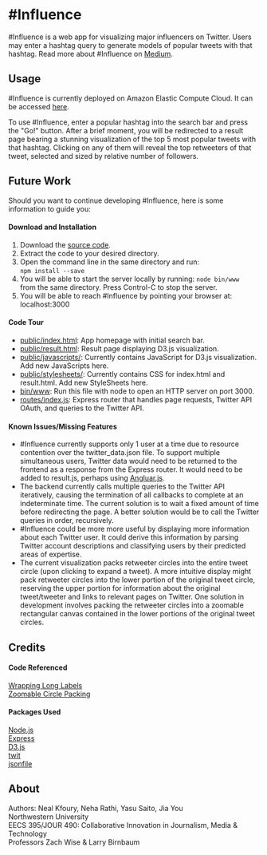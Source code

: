 # \#Influence
\#Influence is a web app for visualizing major influencers on Twitter. Users may enter a hashtag query to generate models of popular tweets with that hashtag. Read more about \#Influence on [Medium](https://medium.com/@jiayoumedill/70c3dc0bcd65).

## Usage
\#Influence is currently deployed on Amazon Elastic Compute Cloud. It can be accessed [here](http://52.24.28.184).  
  
  To use \#Influence, enter a popular hashtag into the search bar and press the "Go!" button. After a brief moment, you will be redirected to a result page bearing a stunning visualization of the top 5 most popular tweets with that hashtag. Clicking on any of them will reveal the top retweeters of that tweet, selected and sized by relative number of followers.


## Future Work
Should you want to continue developing #Influence, here is some information to guide you:
#### Download and Installation
  1. Download the [source code](https://github.com/nakfoury/TwInfluence/archive/master.zip).  
  2. Extract the code to your desired directory.  
  3. Open the command line in the same directory and run:  
  ```npm install --save```
  4. You will be able to start the server locally by running:
  ```node bin/www```  
from the same directory. Press Control-C to stop the server.
  5. You will be able to reach #Influence by pointing your browser at: localhost:3000  
  
#### Code Tour
- [public/index.html](https://github.com/nakfoury/TwInfluence/blob/master/public/index.html): App homepage with initial search bar.  
- [public/result.html](https://github.com/nakfoury/TwInfluence/blob/master/public/result.html): Result page displaying D3.js visualization.  
- [public/javascripts/](https://github.com/nakfoury/TwInfluence/tree/master/public/javascripts): Currently contains JavaScript for D3.js visualization. Add new JavaScripts here.  
- [public/stylesheets/](https://github.com/nakfoury/TwInfluence/tree/master/public/javascripts): Currently contains CSS for index.html and result.html. Add new StyleSheets here. 
- [bin/www](https://github.com/nakfoury/TwInfluence/blob/master/bin/www): Run this file with node to open an HTTP server on port 3000.  
- [routes/index.js](https://github.com/nakfoury/TwInfluence/blob/master/routes/index.js): Express router that handles page requests, Twitter API OAuth, and queries to the Twitter API.  

#### Known Issues/Missing Features
- \#Influence currently supports only 1 user at a time due to resource contention over the twitter_data.json file. To support multiple simultaneous users, Twitter data would need to be returned to the frontend as a response from the Express router. It would need to be added to result.js, perhaps using [Angluar.js](https://angularjs.org/).  
- The backend currently calls multiple queries to the Twitter API iteratively, causing the termination of all callbacks to complete at an indeterminate time. The current solution is to wait a fixed amount of time before redirecting the page. A better solution would be to call the Twitter queries in order, recursively.  
- \#Influence could be more more useful by displaying more information about each Twitter user. It could derive this information by parsing Twitter account descriptions and classifying users by their predicted areas of expertise.  
- The current visualization packs retweeter circles into the entire tweet circle (upon clicking to expand a tweet). A more intuitive display might pack retweeter circles into the lower portion of the original tweet circle, reserving the upper portion for information about the original tweet/tweeter and links to relevant pages on Twitter. One solution in development involves packing the retweeter circles into a zoomable rectangular canvas contained in the lower portions of the original tweet circles.

## Credits
#### Code Referenced  
[Wrapping Long Labels](http://bl.ocks.org/mbostock/7555321)  
[Zoomable Circle Packing](http://bl.ocks.org/mbostock/7607535)
#### Packages Used  
[Node.js](https://nodejs.org/)  
[Express](http://expressjs.com/)  
[D3.js](http://d3js.org/)  
[twit](https://github.com/ttezel/twit)  
[jsonfile](https://www.npmjs.com/package/jsonfile)  
## About
Authors: Neal Kfoury, Neha Rathi, Yasu Saito, Jia You  
Northwestern University  
EECS 395/JOUR 490: Collaborative Innovation in Journalism, Media & Technology  
Professors Zach Wise & Larry Birnbaum  
